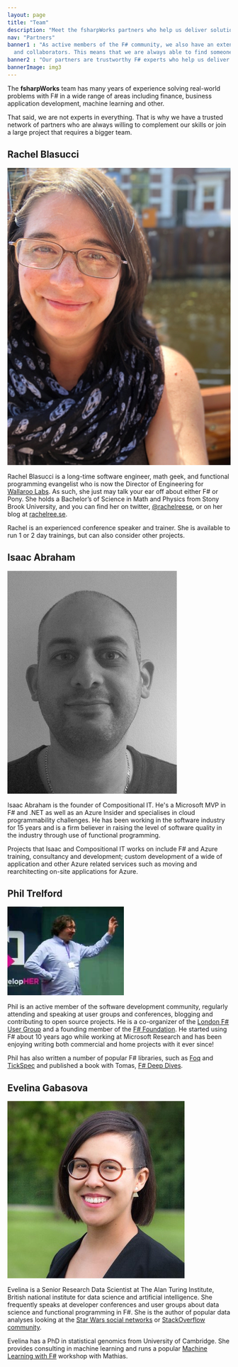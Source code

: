 ```yaml
---
layout: page
title: "Team"
description: "Meet the fsharpWorks partners who help us deliver solutions in a wide range of fields"
nav: "Partners"
banner1 : "As active members of the F# community, we also have an extensive network of contacts 
  and collaborators. This means that we are always able to find someone to work with you."
banner2 : "Our partners are trustworthy F# experts who help us deliver solutions in a wide range of business domains."
bannerImage: img3
---
```


<div class="row fw-statement" markdown="1">

The **fsharpWorks** team has many years of experience solving real-world problems with F# in a 
wide range of areas including finance, business application development, machine learning and other.

That said, we are not experts in everything. That is why we have a trusted network of partners who
are always willing to complement our skills or join a large project that requires a bigger team.

</div><div class="fw-team">

<div class="row">
<div class="col-sm-6" markdown="1">

<h2>Rachel Blasucci</h2>
<div class="img-floatbox">
  <img src="images/photos/rachel.jpg" alt="Rachel Blasucci" class="img-thumbnail" />
  <div class="social">
    <a itemprop="sameAs" href="https://twitter.com/rachelreese"><i class="fa fa-twitter fa-lg"></i></a>
    <a itemprop="sameAs" href="https://www.linkedin.com/in/rachelreese/"><i class="fa fa-linkedin fa-lg"></i></a>
    <a itemprop="sameAs" href="https://www.lynda.com/Rachel-Reese/9130755-1.html"><i class="fa fa-video-camera fa-lg"></i></a>
  </div>
</div>

Rachel Blasucci is a long-time software engineer, math geek, and functional programming evangelist 
who is now the Director of Engineering for [Wallaroo Labs](https://www.wallaroolabs.com/). As such, 
she just may talk your ear off about either F# or Pony. She holds a Bachelor’s of Science in Math 
and Physics from Stony Brook University, and you can find her on twitter, [@rachelreese](http://twitter.com/rachelreese), 
or on her blog at [rachelree.se](http://rachelree.se).

Rachel is an experienced conference speaker and trainer. She is available to run 1 or 2 day trainings,
but can also consider other projects.

</div>
<div class="col-sm-6" markdown="1">

<h2>Isaac Abraham</h2>
<div class="img-floatbox">
  <img src="images/photos/isaac.png" alt="Isaac Abraham" class="img-thumbnail" />
  <div class="social">
    <a itemprop="sameAs" href="https://twitter.com/isaac_abraham"><i class="fa fa-twitter fa-lg"></i></a>
    <a itemprop="sameAs" href="https://github.com/isaacabraham"><i class="fa fa-github fa-lg"></i></a>
    <a itemprop="sameAs" href="https://www.linkedin.com/in/isaacabraham/"><i class="fa fa-linkedin fa-lg"></i></a>
  </div>
</div>

Isaac Abraham is the founder of Compositional IT. He's a Microsoft MVP in F# and .NET as well as an 
Azure Insider and specialises in cloud programmability challenges. He has been working in the 
software industry for 15 years and is a firm believer in raising the level of software quality in 
the industry through use of functional programming.

Projects that Isaac and Compositional IT works on include F# and Azure training, consultancy and 
development; custom development of a wide of application and other Azure related services such as
moving and rearchitecting on-site applications for Azure.

</div>
<div class="col-sm-6" markdown="1">

<h2>Phil Trelford</h2>
<div class="img-floatbox">
  <img src="images/photos/phil.jpg" alt="Phil Trelford" class="img-thumbnail" />
  <div class="social">
    <a itemprop="sameAs" href="https://twitter.com/ptrelford"><i class="fa fa-twitter fa-lg"></i></a>
    <a itemprop="sameAs" href="https://github.com/ptrelford"><i class="fa fa-github fa-lg"></i></a>
    <a itemprop="sameAs" href="http://stackoverflow.com/users/2012417/phillip-trelford"><i class="fa fa-stack-overflow fa-lg"></i></a>
    <a itemprop="sameAs" href="http://www.slideshare.net/ptrelford"><i class="fa fa-slideshare fa-lg"></i></a>
  </div>
</div>

Phil is an active member of the software development community, regularly attending and speaking at
user groups and conferences, blogging and contributing to open source projects.
He is a co-organizer of the [London F# User Group](http://www.meetup.com/FSharpLondon/)
and a founding member of the [F# Foundation](http://fsharp.org/).
He started using F# about 10 years ago while working at Microsoft Research and has been enjoying
writing both commercial and home projects with it ever since!

Phil has also written a number of popular F# libraries, such as <a href="https://github.com/fsprojects/Foq/">Foq</a>
and <a href="https://github.com/fsprojects/TickSpec">TickSpec</a> and
published a book with Tomas, <a href="http://www.manning.com/petricek2/">F# Deep Dives</a>.

</div>
<div class="col-sm-6" markdown="1">

<h2>Evelina Gabasova</h2>
<div class="img-floatbox">
  <img src="images/photos/evelina.jpg" alt="Evelina Gabasova" class="img-thumbnail" />
  <div class="social">
    <a itemprop="sameAs" href="https://twitter.com/evelgab"><i class="fa fa-twitter fa-lg"></i></a>
    <a itemprop="sameAs" href="https://github.com/evelinag"><i class="fa fa-github fa-lg"></i></a>
    <a itemprop="sameAs" href="https://www.linkedin.com/in/egabasova/"><i class="fa fa-linkedin fa-lg"></i></a>
    <a itemprop="sameAs" href="https://skillsmatter.com/legacy_profile/evelina-gabasova"><i class="fa fa-video fa-lg"></i></a>
  </div>
</div>

Evelina is a Senior Research Data Scientist at The Alan Turing Institute, British national 
institute for data science and artificial intelligence. She frequently speaks at developer 
conferences and user groups about data science and functional programming in F#. She is the
author of popular data analyses looking at the [Star Wars social networks](http://evelinag.com/blog/2016/01-25-social-network-force-awakens/index.html)
or [StackOverflow community](https://vimeo.com/213569205).

Evelina has a PhD in statistical genomics from University of Cambridge. She provides consulting
in machine learning and runs a popular [Machine Learning with F#](workshops/machine-learning.html)
workshop with Mathias.


</div>
</div>


</div>
